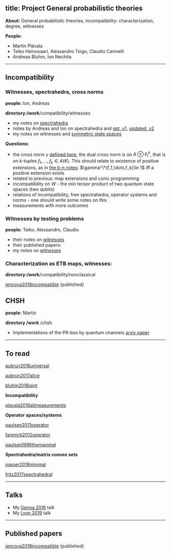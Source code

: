 title: Project General probabilistic theories
---
**About:** General probabilistic theories, incompatibility: characterization, degree, witnesses  

**People:**

* Martin Plávala
* Teiko Heinosaari, Alessandro Toigo, Claudio Carmelli
* Andreas Bluhm, Ion Nechita

---

## Incompatibility


### Witnesses, spectrahedra, cross norms

**people:** Ion, Andreas

**directory:/work**/compatibility/witnesses

* my notes on [spectrahedra](PROJECT_gpt/aj_spectrahedra.pdf)
* notes by Andreas and Ion on spectrahedra and [gpt, v1](PROJECT_gpt/bluhm.pdf), [updated, v2](PROJECT_gpt/bluhm2.pdf)
* my notes on witnesses and [symmetric state spaces](PROJECT_gpt/notes_symmetric.pdf)

**Questions:**

* the cross norm $\gamma$ [defined here](PROJECT_gpt/notes_symmetric.pdf), the dual cross norm is on $A\otimes \ell_1^k$, that is
on $k$-tuples $f_1,\dots,f_k\in A(K)$. This should relate to existence of positive extensions, as in [the b-n notes](PROJECT_gpt/bluhm.pdf): $\gamma^\*(f_1,\dots,f_k)\le 1$ iff a positive extension exists 
* related to previous: map extensions and conic programming
* incompatibility on $W$ - the min tensor product of two quantum state spaces (two qubits)
* relations of incompatibility, free spectrahedra, operator systems and norms - one should write some notes on this
* measurements with more outcomes



### Witnesses by testing problems

**people:**  Teiko, Alessandro, Claudio

* their notes on [witnesses](PROJECT_gpt/toigo.pdf) 
* their published papers:     
* my notes on [witnesses](PROJECT_gpt/aj_witnesses.pdf)



### Characterization as ETB maps, witnesses:

**directory:/work**/compatibility/nonclassical 

[jencova2018incompatible](jencova2018incompatible) (published)


## CHSH

**people:**  Martin

**directory /work** /chsh  

* Implementations of the PR-box by quantum channels [arxiv paper](jencova2019onthestructure)

---

## To read

[aubrun2018universal](aubrun2018universal) 

[aubrun2017alice](aubrun2017alice)

[bluhm2018joint](bluhm2018joint)

**Incompatibility**

[plavala2016allmeasurements](plavala2016allmeasurements)


**Operator spaces/systems**

[paulsen2011operator](paulsen2011operator)

[farenick2012operator](farenick2012operator)

[paulsen1996themaximal](paulsen1996themaximal)

**Spectrahedra/matrix convex sets**

[passer2018minimal](passer2018minimal)

[fritz2017spectrahedral](fritz2017spectrahedral)

---

## Talks

* My [Genoa 2018](/static/pdf/genoa2018.pdf) talk
* My [Lyon 2019](/static/pdf/lyon2019.pdf) talk

---

## Published papers

[jencova2018incompatible](jencova2018incompatible) (published)

